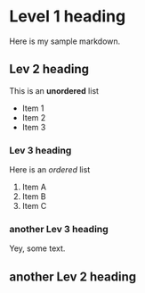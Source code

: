 # Level 1 heading
Here is my sample markdown.

## Lev 2 heading

This is an **unordered** list
- Item 1
- Item 2
- Item 3

### Lev 3 heading
Here is an *ordered* list
1. Item A
2. Item B
3. Item C

### another Lev 3 heading
Yey, some text.

## another Lev 2 heading
